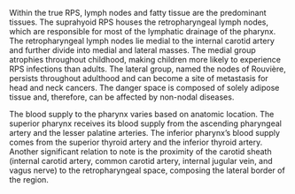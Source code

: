 Within the true RPS, lymph nodes and fatty tissue are the predominant tissues. The suprahyoid RPS houses the retropharyngeal lymph nodes, which are responsible for most of the lymphatic drainage of the pharynx. The retropharyngeal lymph nodes lie medial to the internal carotid artery and further divide into medial and lateral masses. The medial group atrophies throughout childhood, making children more likely to experience RPS infections than adults. The lateral group, named the nodes of Rouvière, persists throughout adulthood and can become a site of metastasis for head and neck cancers. The danger space is composed of solely adipose tissue and, therefore, can be affected by non-nodal diseases.

The blood supply to the pharynx varies based on anatomic location. The superior pharynx receives its blood supply from the ascending pharyngeal artery and the lesser palatine arteries. The inferior pharynx’s blood supply comes from the superior thyroid artery and the inferior thyroid artery. Another significant relation to note is the proximity of the carotid sheath (internal carotid artery, common carotid artery, internal jugular vein, and vagus nerve) to the retropharyngeal space, composing the lateral border of the region.